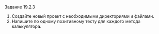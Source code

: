 Задание 19.2.3
1) Создайте новый проект с необходимыми директориями и файлами.
2) Напишите по одному позитивному тесту для каждого метода калькулятора.
